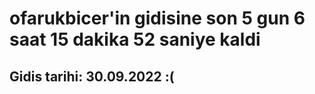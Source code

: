 # ofarukbicer'in gidisine son 5 gun 6 saat 15 dakika 52 saniye kaldi

## Gidis tarihi: 30.09.2022 :(